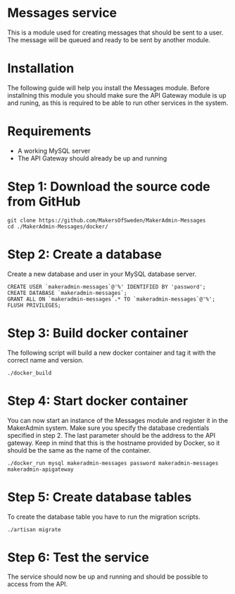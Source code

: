 Messages service
================
This is a module used for creating messages that should be sent to a user. The message will be queued and ready to be sent by another module.


Installation
============
The following guide will help you install the Messages module. Before installning this module you should make sure the API Gateway module is up and runing, as this is required to be able to run other services in the system.

# Requirements
* A working MySQL server
* The API Gateway should already be up and running

# Step 1: Download the source code from GitHub
```
git clone https://github.com/MakersOfSweden/MakerAdmin-Messages
cd ./MakerAdmin-Messages/docker/
```

# Step 2: Create a database
Create a new database and user in your MySQL database server.

```
CREATE USER `makeradmin-messages`@'%' IDENTIFIED BY 'password';
CREATE DATABASE `makeradmin-messages`;
GRANT ALL ON `makeradmin-messages`.* TO `makeradmin-messages`@'%';
FLUSH PRIVILEGES;
```

# Step 3: Build docker container
The following script will build a new docker container and tag it with the correct name and version.
```
./docker_build
```

# Step 4: Start docker container
You can now start an instance of the Messages module and register it in the MakerAdmin system. Make sure you specify the database credentials specified in step 2. The last parameter should be the address to the API gateway. Keep in mind that this is the hostname provided by Docker, so it should be the same as the name of the container.
```
./docker_run mysql makeradmin-messages password makeradmin-messages makeradmin-apigateway
```

# Step 5: Create database tables
To create the database table you have to run the migration scripts.
```
./artisan migrate
```

# Step 6: Test the service
The service should now be up and running and should be possible to access from the API.